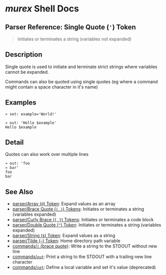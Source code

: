 # _murex_ Shell Docs

## Parser Reference: Single Quote (`'`) Token

> Initiates or terminates a string (variables not expanded)

## Description

Single quote is used to initiate and terminate strict strings where variables
cannot be expanded.

Commands can also be quoted using single quotes (eg where a command might
contain a space character in it's name)

## Examples

    » set: example='World!'
    
    » out: 'Hello $example'
    Hello $example

## Detail

Quotes can also work over multiple lines

    » out: 'foo
    » bar'
    foo
    bar

## See Also

* [parser/Array (`@`) Token](../parser/array.md):
  Expand values as an array
* [parser/Brace Quote (`(`, `)`) Tokens](../parser/brace-quote.md):
  Initiates or terminates a string (variables expanded)
* [parser/Curly Brace (`{`, `}`) Tokens](../parser/curly-brace.md):
  Initiates or terminates a code block
* [parser/Double Quote (`"`) Token](../parser/double-quote.md):
  Initiates or terminates a string (variables expanded)
* [parser/String (`$`) Token](../parser/string.md):
  Expand values as a string
* [parser/Tilde (`~`) Token](../parser/tilde.md):
  Home directory path variable
* [commands/`(` (brace quote)](../commands/brace-quote.md):
  Write a string to the STDOUT without new line
* [commands/`out`](../commands/out.md):
  Print a string to the STDOUT with a trailing new line character
* [commands/`set`](../commands/set.md):
  Define a local variable and set it's value (deprecated)